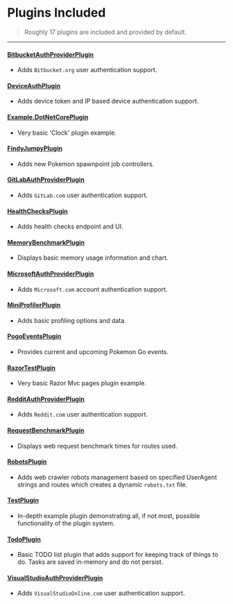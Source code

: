 # Plugins Included  

> Roughly 17 plugins are included and provided by default.   

<hr>

#### [BitbucketAuthProviderPlugin](./BitbucketAuthProviderPlugin.md)  
- Adds `Bitbucket.org` user authentication support.  

#### [DeviceAuthPlugin](./DeviceAuthPlugin.md)  
- Adds device token and IP based device authentication support.  

#### [Example.DotNetCorePlugin](./Example.DotNetCorePlugin.md)  
- Very basic 'Clock' plugin example.  

#### [FindyJumpyPlugin](./FindyJumpyPlugin.md)  
- Adds new Pokemon spawnpoint job controllers.  

#### [GitLabAuthProviderPlugin](./GitLabAuthProviderPlugin.md)  
- Adds `GitLab.com` user authentication support.  

#### [HealthChecksPlugin](./HealthChecksPlugin.md)  
- Adds health checks endpoint and UI.  

#### [MemoryBenchmarkPlugin](./MemoryBenchmarkPlugin.md)  
- Displays basic memory usage information and chart.  

#### [MicrosoftAuthProviderPlugin](./MicrosoftAuthProviderPlugin.md)  
- Adds `Microsoft.com` account authentication support.  

#### [MiniProfilerPlugin](./MiniProviderPlugin.md)  
- Adds basic profiling options and data.  

#### [PogoEventsPlugin](./PogoEventsPlugin.md)  
- Provides current and upcoming Pokemon Go events.  

#### [RazorTestPlugin](./RazorTestPlugin.md)  
- Very basic Razor Mvc pages plugin example.  

#### [RedditAuthProviderPlugin](./RedditAuthProviderPlugin.md)  
- Adds `Reddit.com` user authentication support.  

#### [RequestBenchmarkPlugin](./RequestBenchmarkPlugin.md)  
- Displays web request benchmark times for routes used.  

#### [RobotsPlugin](./RobotsPlugin.md)  
- Adds web crawler robots management based on specified UserAgent strings and routes which creates a dynamic `robots.txt` file.  

#### [TestPlugin](./TestPlugin.md)  
- In-depth example plugin demonstrating all, if not most, possible functionality of the plugin system.  

#### [TodoPlugin](./TodoPlugin.md)  
- Basic TODO list plugin that adds support for keeping track of things to do. Tasks are saved in-memory and do not persist.  

#### [VisualStudioAuthProviderPlugin](./VisualStudioAuthProviderPlugin.md)  
- Adds `VisualStudioOnline.com` user authentication support.  
